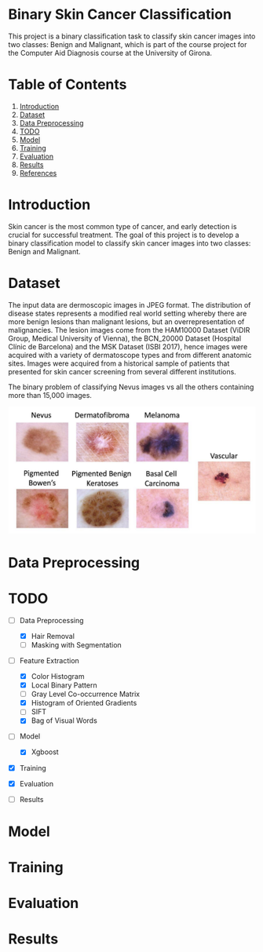 # Binary Skin Cancer Classification
This project is a binary classification task to classify skin cancer images into two classes: Benign and Malignant, which is part of the course project for the Computer Aid Diagnosis course at the University of Girona.

# Table of Contents
1. [Introduction](#introduction)
2. [Dataset](#dataset)
3. [Data Preprocessing](#data-preprocessing)
4. [TODO](#todo)
5. [Model](#model)
6. [Training](#training)
7. [Evaluation](#evaluation)
8. [Results](#results)
9. [References](#references)

# Introduction
Skin cancer is the most common type of cancer, and early detection is crucial for successful treatment. The goal of this project is to develop a binary classification model to classify skin cancer images into two classes: Benign and Malignant.

# Dataset
The input data are dermoscopic images in JPEG format. The distribution of disease states represents a
modified real world setting whereby there are more benign lesions than malignant lesions, but an overrepresentation of malignancies. The lesion images come from the HAM10000 Dataset (ViDIR Group,
Medical University of Vienna), the BCN_20000 Dataset (Hospital Clínic de Barcelona) and the MSK Dataset
(ISBI 2017), hence images were acquired with a variety of dermatoscope types and from different anatomic
sites. Images were acquired from a historical sample of patients that presented for skin cancer screening
from several different institutions.

The binary problem of classifying Nevus images vs all the others containing more than 15,000 images.

![Data Sample](./images/samples.png)

# Data Preprocessing

# TODO
- [ ] Data Preprocessing
    - [x] Hair Removal
    - [ ] Masking with Segmentation
- [ ] Feature Extraction
    - [x] Color Histogram
    - [x] Local Binary Pattern
    - [ ] Gray Level Co-occurrence Matrix
    - [x] Histogram of Oriented Gradients
    - [ ] SIFT
    - [x] Bag of Visual Words
- [ ] Model
    - [x] Xgboost
- [x] Training 
- [x] Evaluation
- [ ] Results


# Model

# Training

# Evaluation

# Results
